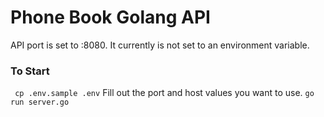 # Phone Book Golang API

API port is set to :8080. It currently is not set to an environment variable.

### To Start
` cp .env.sample .env`
Fill out the port and host values you want to use.
`go run server.go`

